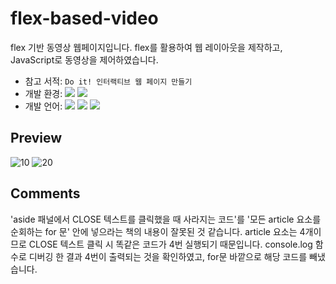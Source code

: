 

# flex-based-video
flex 기반 동영상 웹페이지입니다. flex를 활용하여 웹 레이아웃을 제작하고, JavaScript로 동영상을 제어하였습니다.<br>
- 참고 서적: `Do it! 인터랙티브 웹 페이지 만들기`
- 개발 환경: <img src="https://img.shields.io/badge/Windows-0078D6?style=flat&logo=Windows&logoColor=white"/> <img src="https://img.shields.io/badge/VS_Code-007ACC?style=flat&logo=VisualStudioCode&logoColor=white"/>
- 개발 언어: <img src="https://img.shields.io/badge/HTML5-E34F26?style=flat&logo=HTML5&logoColor=white"/> <img src="https://img.shields.io/badge/CSS3-1572B6?style=flat&logo=CSS3&logoColor=white"/> <img src="https://img.shields.io/badge/JavaScript-F7DF1E?style=flat&logo=JavaScript&logoColor=white"/>

## Preview
![10](https://user-images.githubusercontent.com/60216512/156146248-d816a2d6-c49b-4887-9203-380aa08492f2.png)
![20](https://user-images.githubusercontent.com/60216512/156146256-345021ab-35d3-4d45-8c1b-268f0cf1056f.png)

## Comments
'aside 패널에서 CLOSE 텍스트를 클릭했을 때 사라지는 코드'를 '모든 article 요소를 순회하는 for 문' 안에 넣으라는 책의 내용이 잘못된 것 같습니다. article 요소는 4개이므로 CLOSE 텍스트 클릭 시 똑같은 코드가 4번 실행되기 때문입니다. console.log 함수로 디버깅 한 결과 4번이 출력되는 것을 확인하였고, for문 바깥으로 해당 코드를 빼냈습니다.